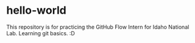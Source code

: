 # hello-world
This repository is for practicing the GitHub Flow
Intern for Idaho National Lab. Learning git basics.
:D
